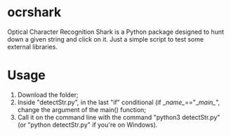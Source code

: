 # ocrshark
Optical Character Recognition Shark is a Python package designed to hunt down a given string and click on it. Just a simple script to test some external libraries.

# Usage
1. Download the folder;
2. Inside "detectStr.py", in the last "if" conditional (if \__name\__=="\__main\__", change the argument of the main() function;
2. Call it on the command line with the command "python3 detectStr.py" (or "python detectStr.py" if you're on Windows).
